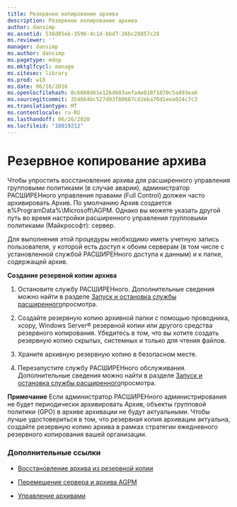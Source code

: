 ```yaml
---
title: Резервное копирование архива
description: Резервное копирование архива
author: dansimp
ms.assetid: 538d85eb-3596-4c1d-bbd7-26bc28857c28
ms.reviewer: ''
manager: dansimp
ms.author: dansimp
ms.pagetype: mdop
ms.mktglfcycl: manage
ms.sitesec: library
ms.prod: w10
ms.date: 06/16/2016
ms.openlocfilehash: 8c6888d61e126d603aefa4e818f1070c5a493ea6
ms.sourcegitcommit: 354664bc527d93f80687cd2eba70d1eea024c7c3
ms.translationtype: MT
ms.contentlocale: ru-RU
ms.lasthandoff: 06/26/2020
ms.locfileid: "10819212"
---
```

# Резервное копирование архива


Чтобы упростить восстановление архива для расширенного управления групповыми политиками (в случае аварии), администратор РАСШИРЕНного управления правами (Full Control) должен часто архивировать Архив. По умолчанию Архив создается в%ProgramData%\\Microsoft\\AGPM. Однако вы можете указать другой путь во время настройки расширенного управления групповыми политиками (Майкрософт): сервер.

Для выполнения этой процедуры необходимо иметь учетную запись пользователя, у которой есть доступ к обоим серверам (в том числе с установленной службой РАСШИРЕНного доступа к данным) и к папке, содержащей архив.

**Создание резервной копии архива**

1.  Остановите службу РАСШИРЕНного. Дополнительные сведения можно найти в разделе [Запуск и остановка службы расширенного](start-and-stop-the-agpm-service-agpm40.md)просмотра.

2.  Создайте резервную копию архивной папки с помощью проводника, xcopy, Windows Server® резервной копии или другого средства резервного копирования. Убедитесь в том, что вы хотите создать резервную копию скрытых, системных и только для чтения файлов.

3.  Храните архивную резервную копию в безопасном месте.

4.  Перезапустите службу РАСШИРЕНного обслуживания. Дополнительные сведения можно найти в разделе [Запуск и остановка службы расширенного](start-and-stop-the-agpm-service-agpm40.md)просмотра.

**Примечание**  Если администратор РАСШИРЕНного администрирования не будет периодически архивировать Архив, объекты групповой политики (GPO) в архиве архивации не будут актуальными. Чтобы лучше удостовериться в том, что резервная копия архивации актуальна, создайте резервную копию архива в рамках стратегии ежедневного резервного копирования вашей организации.

 

### Дополнительные ссылки

-   [Восстановление архива из резервной копии](restore-the-archive-from-a-backup-agpm40.md)

-   [Перемещение сервера и архива AGPM](move-the-agpm-server-and-the-archive-agpm40.md)

-   [Управление архивами](managing-the-archive-agpm40.md)

 

 





